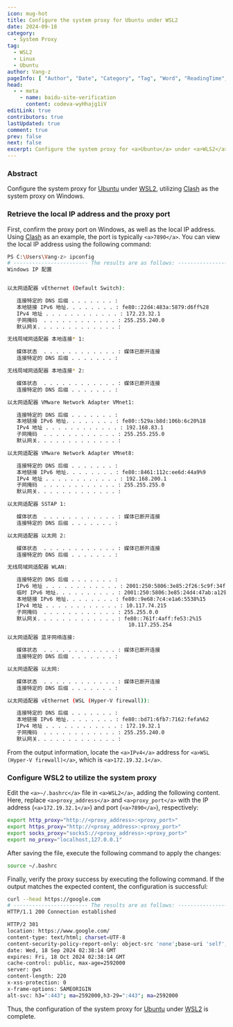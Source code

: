 ```yaml
---
icon: mug-hot
title: Configure the system proxy for Ubuntu under WSL2
date: 2024-09-18
category:
  - System Proxy
tag:
  - WSL2
  - Linux
  - Ubuntu
author: Vang-z
pageInfo: [ "Author", "Date", "Category", "Tag", "Word", "ReadingTime", "PageView" ]
head:
  - - meta
    - name: baidu-site-verification
      content: codeva-wyHhajg1iV
editLink: true
contributors: true
lastUpdated: true
comment: true
prev: false
next: false
excerpt: Configure the system proxy for <a>Ubuntu</a> under <a>WLS2</a>, using <a>Clash</a> as the system proxy on Windows.
---
```



### Abstract

Configure the system proxy for [Ubuntu](https://ubuntu.com/) under [WSL2](https://learn.microsoft.com/zh-cn/windows/wsl/install), utilizing [Clash](https://github.com/topics/clash) as the system proxy on Windows.

### Retrieve the local IP address and the proxy port

First, confirm the proxy port on Windows, as well as the local IP address. Using [Clash](https://github.com/topics/clash) as an example, the port is typically `<a>7890</a>`. You can view the local IP address using the following command:

```bash
PS C:\Users\Vang-z> ipconfig
# ------------------------ The results are as follows: ------------------------
Windows IP 配置


以太网适配器 vEthernet (Default Switch):

   连接特定的 DNS 后缀 . . . . . . . : 
   本地链接 IPv6 地址. . . . . . . . : fe80::22d4:483a:5879:d6ff%28
   IPv4 地址 . . . . . . . . . . . . : 172.23.32.1
   子网掩码  . . . . . . . . . . . . : 255.255.240.0
   默认网关. . . . . . . . . . . . . : 

无线局域网适配器 本地连接* 1:

   媒体状态  . . . . . . . . . . . . : 媒体已断开连接
   连接特定的 DNS 后缀 . . . . . . . : 

无线局域网适配器 本地连接* 2:

   媒体状态  . . . . . . . . . . . . : 媒体已断开连接
   连接特定的 DNS 后缀 . . . . . . . : 

以太网适配器 VMware Network Adapter VMnet1:

   连接特定的 DNS 后缀 . . . . . . . : 
   本地链接 IPv6 地址. . . . . . . . : fe80::529a:b8d:106b:6c20%18
   IPv4 地址 . . . . . . . . . . . . : 192.168.83.1
   子网掩码  . . . . . . . . . . . . : 255.255.255.0
   默认网关. . . . . . . . . . . . . : 

以太网适配器 VMware Network Adapter VMnet8:

   连接特定的 DNS 后缀 . . . . . . . : 
   本地链接 IPv6 地址. . . . . . . . : fe80::8461:112c:ee6d:44a9%9
   IPv4 地址 . . . . . . . . . . . . : 192.168.200.1
   子网掩码  . . . . . . . . . . . . : 255.255.255.0
   默认网关. . . . . . . . . . . . . : 

以太网适配器 SSTAP 1:

   媒体状态  . . . . . . . . . . . . : 媒体已断开连接
   连接特定的 DNS 后缀 . . . . . . . : 

以太网适配器 以太网 2:

   媒体状态  . . . . . . . . . . . . : 媒体已断开连接
   连接特定的 DNS 后缀 . . . . . . . :

无线局域网适配器 WLAN:

   连接特定的 DNS 后缀 . . . . . . . :
   IPv6 地址 . . . . . . . . . . . . : 2001:250:5806:3e85:2f26:5c9f:34fc:4970
   临时 IPv6 地址. . . . . . . . . . : 2001:250:5806:3e85:24d4:47ab:a129:839b
   本地链接 IPv6 地址. . . . . . . . : fe80::9e68:7c4:e1a6:5538%15
   IPv4 地址 . . . . . . . . . . . . : 10.117.74.215
   子网掩码  . . . . . . . . . . . . : 255.255.0.0
   默认网关. . . . . . . . . . . . . : fe80::761f:4aff:fe53:2%15
                                       10.117.255.254

以太网适配器 蓝牙网络连接:

   媒体状态  . . . . . . . . . . . . : 媒体已断开连接
   连接特定的 DNS 后缀 . . . . . . . : 

以太网适配器 以太网:

   媒体状态  . . . . . . . . . . . . : 媒体已断开连接
   连接特定的 DNS 后缀 . . . . . . . :

以太网适配器 vEthernet (WSL (Hyper-V firewall)):

   连接特定的 DNS 后缀 . . . . . . . :
   本地链接 IPv6 地址. . . . . . . . : fe80::bd71:6fb7:7162:fefa%62
   IPv4 地址 . . . . . . . . . . . . : 172.19.32.1
   子网掩码  . . . . . . . . . . . . : 255.255.240.0
   默认网关. . . . . . . . . . . . . :

```

From the output information, locate the `<a>IPv4</a>` address for `<a>WSL (Hyper-V firewall)</a>`, which is `<a>172.19.32.1</a>`.

### Configure WSL2 to utilize the system proxy

Edit the `<a>~/.bashrc</a>` file in `<a>WSL2</a>`, adding the following content. Here, replace `<a>proxy_address</a>` and `<a>proxy_port</a>` with the IP address (`<a>172.19.32.1</a>`) and port (`<a>7890</a>`), respectively:

```bash
export http_proxy="http://<proxy_address>:<proxy_port>"
export https_proxy="http://<proxy_address>:<proxy_port>"
export socks_proxy="socks5://<proxy_address>:<proxy_port>"
export no_proxy="localhost,127.0.0.1"

```

After saving the file, execute the following command to apply the changes:

```bash
source ~/.bashrc
```

Finally, verify the proxy success by executing the following command. If the output matches the expected content, the configuration is successful:

```bash
curl --head https://google.com
# ------------------------ The results are as follows: ------------------------
HTTP/1.1 200 Connection established

HTTP/2 301 
location: https://www.google.com/
content-type: text/html; charset=UTF-8
content-security-policy-report-only: object-src 'none';base-uri 'self';script-src 'nonce-1KhurnXZiL-szgzpMCTp8Q' 'strict-dynamic' 'report-sample' 'unsafe-eval' 'unsafe-inline' https: http:;report-uri https://csp.withgoogle.com/csp/gws/other-hp
date: Wed, 18 Sep 2024 02:38:14 GMT
expires: Fri, 18 Oct 2024 02:38:14 GMT
cache-control: public, max-age=2592000
server: gws
content-length: 220
x-xss-protection: 0
x-frame-options: SAMEORIGIN
alt-svc: h3=":443"; ma=2592000,h3-29=":443"; ma=2592000

```

Thus, the configuration of the system proxy for [Ubuntu](https://ubuntu.com/) under [WSL2](https://learn.microsoft.com/zh-cn/windows/wsl/install) is complete.

<Sponsor />
